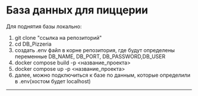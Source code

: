 # База данных для пиццерии
Для поднятия базы локально:
1) git clone "ссылка на репозиторий"
2) cd DB_Pizzeria
3) создать .env файл в корне репозитория, где будут определены переменные DB_NAME, DB_PORT, DB_PASSWORD,DB_USER
3) docker compose build -p <название_проекта>
4) docker compose up -p <название_проекта>
5) далее, можно подключиться к базе по данным, которые определили в .env(хостом будет localhost)
****
